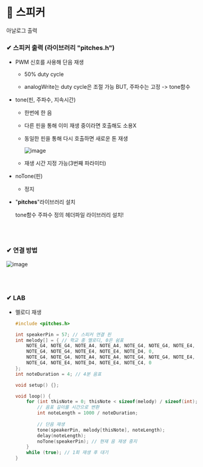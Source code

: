 # 📌 스피커

아날로그 출력

### ✔ 스피커 출력 (라이브러리 "pitches.h")

- PWM 신호를 사용해 단음 재생

    - 50% duty cycle

    - analogWrite는 duty cycle은 조절 가능 BUT, 주파수는 고정 -> tone함수

- tone(핀, 주파수, 지속시간)

    - 한번에 한 음

    - 다른 핀을 통해 이미 재생 중이라면 호출해도 소용X

    - 동일한 핀을 통해 다시 호출하면 새로운 톤 재생

        ![image](https://user-images.githubusercontent.com/54584063/84288001-93f73400-ab7b-11ea-8811-9baff2e0d8d0.png)

    - 재생 시간 지정 가능(3번째 파라미터)

- noTone(핀)

    - 정지

- "**pitches**"라이브러리 설치

    tone함수 주파수 정의 헤더파일 라이브러리 설치!


<br>
<br>

### ✔ 연결 방법

![image](https://user-images.githubusercontent.com/54584063/84286649-f0f1ea80-ab79-11ea-91b3-78478ef326f1.png)

<br>
<br>

### ✔ LAB

- 멜로디 재생

    ```c
    #include <pitches.h>

    int speakerPin = 57; // 스피커 연결 핀
    int melody[] = { // 학교 종 멜로디, 0은 쉼표
        NOTE_G4, NOTE_G4, NOTE_A4, NOTE_A4, NOTE_G4, NOTE_G4, NOTE_E4, 0, 
        NOTE_G4, NOTE_G4, NOTE_E4, NOTE_E4, NOTE_D4, 0, 
        NOTE_G4, NOTE_G4, NOTE_A4, NOTE_A4, NOTE_G4, NOTE_G4, NOTE_E4, 0, 
        NOTE_G4, NOTE_E4, NOTE_D4, NOTE_E4, NOTE_C4, 0 
    }; 
    int noteDuration = 4; // 4분 음표

    void setup() {};

    void loop() {
        for (int thisNote = 0; thisNote < sizeof(melody) / sizeof(int); thisNote++) {
            // 음표 길이를 시간으로 변환
            int noteLength = 1000 / noteDuration; 
            
            // 단음 재생 
            tone(speakerPin, melody[thisNote], noteLength); 
            delay(noteLength); 
            noTone(speakerPin); // 현재 음 재생 중지
        } 
        while (true); // 1회 재생 후 대기
    }

    ```